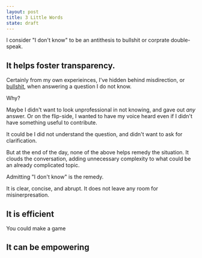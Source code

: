 ```yaml
---
layout: post
title: 3 Little Words
state: draft
---
```

I consider "I don't know" to be an antithesis to
bullshit or corprate double-speak.

## It helps foster transparency.
Certainly from my own experieinces, I've hidden behind misdirection, or
[bullshit](http://www.math.mcgill.ca/rags/JAC/124/bs.html), when answering a question I do not know.

Why? 

Maybe I didn't want to look unprofessional in not knowing, and gave out _any_ answer.
Or on the flip-side, I wanted to have my voice heard even if I didn't have something useful to contribute.

It could be I did not understand the question, and didn't want to ask for clarification.

But at the end of the day, none of the above helps remedy the situation. It clouds the conversation,
adding unnecessary complexity to what could be an already complicated topic.

Admitting "I don't know" is the remedy.

It is clear, concise, and abrupt. It does not leave any room for misinerpresation. 

## It is efficient
You could make a game

## It can be empowering

<!-- 
https://behavioralscientist.org/the-benefits-of-admitting-when-you-dont-know/
https://www.forbes.com/sites/johnkotter/2016/11/29/the-power-of-saying-i-dont-know/#acd032818583
http://www.math.mcgill.ca/rags/JAC/124/bs.html
https://thoughtbot.com/blog/fuck-bullshit
-->
